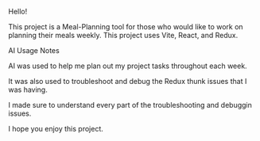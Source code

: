 Hello! 

This project is a Meal-Planning tool for those who would like to work on planning their meals weekly. This project uses Vite, React, and Redux.

AI Usage Notes

AI was used to help me plan out my project tasks throughout each week.

It was also used to troubleshoot and debug the Redux thunk issues that I was having.

I made sure to understand every part of the troubleshooting and debuggin issues.

I hope you enjoy this project.